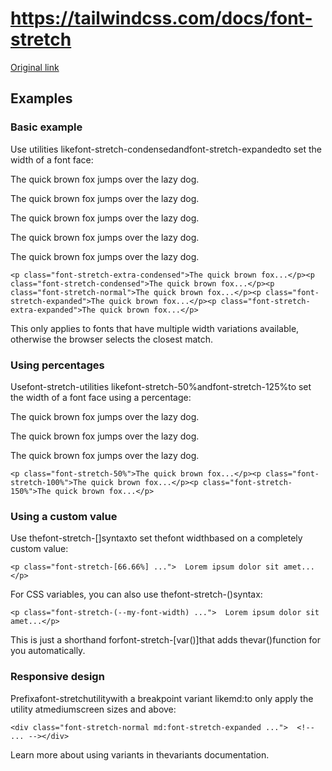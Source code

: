 # https://tailwindcss.com/docs/font-stretch

[Original link](https://tailwindcss.com/docs/font-stretch)

## Examples

### Basic example

Use utilities likefont-stretch-condensedandfont-stretch-expandedto set the width of a font face:

The quick brown fox jumps over the lazy dog.

The quick brown fox jumps over the lazy dog.

The quick brown fox jumps over the lazy dog.

The quick brown fox jumps over the lazy dog.

The quick brown fox jumps over the lazy dog.

```
<p class="font-stretch-extra-condensed">The quick brown fox...</p><p class="font-stretch-condensed">The quick brown fox...</p><p class="font-stretch-normal">The quick brown fox...</p><p class="font-stretch-expanded">The quick brown fox...</p><p class="font-stretch-extra-expanded">The quick brown fox...</p>
```

This only applies to fonts that have multiple width variations available, otherwise the browser selects the closest match.

### Using percentages

Usefont-stretch-<percentage>utilities likefont-stretch-50%andfont-stretch-125%to set the width of a font face using a percentage:

The quick brown fox jumps over the lazy dog.

The quick brown fox jumps over the lazy dog.

The quick brown fox jumps over the lazy dog.

```
<p class="font-stretch-50%">The quick brown fox...</p><p class="font-stretch-100%">The quick brown fox...</p><p class="font-stretch-150%">The quick brown fox...</p>
```

### Using a custom value

Use thefont-stretch-[<value>]syntaxto set thefont widthbased on a completely custom value:

```
<p class="font-stretch-[66.66%] ...">  Lorem ipsum dolor sit amet...</p>
```

For CSS variables, you can also use thefont-stretch-(<custom-property>)syntax:

```
<p class="font-stretch-(--my-font-width) ...">  Lorem ipsum dolor sit amet...</p>
```

This is just a shorthand forfont-stretch-[var(<custom-property>)]that adds thevar()function for you automatically.

### Responsive design

Prefixafont-stretchutilitywith a breakpoint variant likemd:to only apply the utility atmediumscreen sizes and above:

```
<div class="font-stretch-normal md:font-stretch-expanded ...">  <!-- ... --></div>
```

Learn more about using variants in thevariants documentation.
